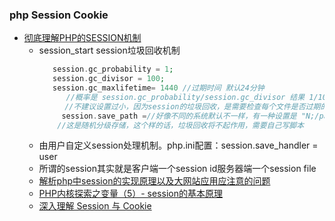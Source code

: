 ### php Session Cookie
- [彻底理解PHP的SESSION机制](http://www.cnblogs.com/acpp/archive/2011/06/10/2077592.html)
  - session_start session垃圾回收机制
    ```php
       session.gc_probability = 1;
       session.gc_divisor = 100;
       session.gc_maxlifetime= 1440 //过期时间 默认24分钟
          //概率是 session.gc_probability/session.gc_divisor 结果 1/1000, 
       　 //不建议设置过小，因为session的垃圾回收，是需要检查每个文件是否过期的。
         session.save_path =//好像不同的系统默认不一样，有一种设置是 "N;/path"
        //这是随机分级存储，这个样的话，垃圾回收将不起作用，需要自己写脚本
    ```
   - 由用户自定义session处理机制。php.ini配置：session.save_handler = user
   - 所谓的session其实就是客户端一个session id服务器端一个session file
   - [解析php中session的实现原理以及大网站应用应注意的问题](http://www.jb51.net/article/38625.htm)
   - [PHP内核探索之变量（5）- session的基本原理](http://blog.csdn.net/ohmygirl/article/details/43152683)
   - [深入理解 Session 与 Cookie](http://blog.csdn.net/xinguan1267/article/details/50209053)